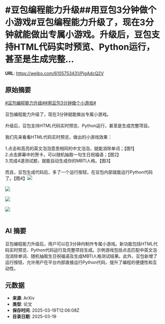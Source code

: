 # #豆包编程能力升级##用豆包3分钟做个小游戏#豆包编程能力升级了，现在3分钟就能做出专属小游戏。升级后，豆包支持HTML代码实时预览、Python运行，甚至是生成完整...

**URL**: https://weibo.com/6105753431/PjgAdcQ2V

## 原始摘要

<a href="https://m.weibo.cn/search?containerid=231522type%3D1%26t%3D10%26q%3D%23%E8%B1%86%E5%8C%85%E7%BC%96%E7%A8%8B%E8%83%BD%E5%8A%9B%E5%8D%87%E7%BA%A7%23&amp;extparam=%23%E8%B1%86%E5%8C%85%E7%BC%96%E7%A8%8B%E8%83%BD%E5%8A%9B%E5%8D%87%E7%BA%A7%23" data-hide=""><span class="surl-text">#豆包编程能力升级#</span></a><a href="https://m.weibo.cn/search?containerid=231522type%3D1%26t%3D10%26q%3D%23%E7%94%A8%E8%B1%86%E5%8C%853%E5%88%86%E9%92%9F%E5%81%9A%E4%B8%AA%E5%B0%8F%E6%B8%B8%E6%88%8F%23&amp;extparam=%23%E7%94%A8%E8%B1%86%E5%8C%853%E5%88%86%E9%92%9F%E5%81%9A%E4%B8%AA%E5%B0%8F%E6%B8%B8%E6%88%8F%23" data-hide=""><span class="surl-text">#用豆包3分钟做个小游戏#</span></a><br><br>豆包编程能力升级了，现在3分钟就能做出专属小游戏。<br><br>升级后，豆包支持HTML代码实时预览、Python运行，甚至是生成完整项目。<br><br>我们先来看看HTML代码实时预览，做出的小游戏效果：<br><br>1.点击和高亮的英文泡泡意思相同的中文泡泡，就能消除单词；【图1】<br>2.点击屏幕中的贺卡，可以随机抽取一句生日祝福语；【图2】<br>3.完成4道测试题，就能自动生成你的MBTI人格。【图3】<br><br>而且，豆包生成代码后，多了一个运行按钮，在豆包内部就能运行Python代码了。【图4】<img style="" src="https://tvax1.sinaimg.cn/large/006Fd7o3gy1hzm9u4zq08g30hq0n4toe.gif" referrerpolicy="no-referrer"><br><br><img style="" src="https://tvax2.sinaimg.cn/large/006Fd7o3gy1hzm9u7nu0qg30hq0n4e81.gif" referrerpolicy="no-referrer"><br><br><img style="" src="https://tvax3.sinaimg.cn/large/006Fd7o3gy1hzm9u7n2m1g30hq0n4k8o.gif" referrerpolicy="no-referrer"><br><br><img style="" src="https://tvax3.sinaimg.cn/large/006Fd7o3gy1hzm9u7kli8g30g00c4gs8.gif" referrerpolicy="no-referrer"><br><br>

## AI 摘要

豆包编程能力升级后，用户可以在3分钟内制作专属小游戏。新功能包括HTML代码实时预览、Python代码运行及完整项目生成。示例游戏包括点击匹配中英文泡泡消除单词、随机抽取生日祝福语及生成MBTI人格测试结果。此外，豆包新增了运行按钮，允许用户在平台内部直接运行Python代码，提升了编程的便捷性和互动性。

## 元数据

- **来源**: ArXiv
- **类型**: 论文
- **保存时间**: 2025-03-19T12:06:08Z
- **目录日期**: 2025-03-19
